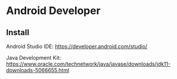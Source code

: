 # Android Developer

## Install
Android Studio IDE: https://developer.android.com/studio/

Java Development Kit: https://www.oracle.com/technetwork/java/javase/downloads/jdk11-downloads-5066655.html
